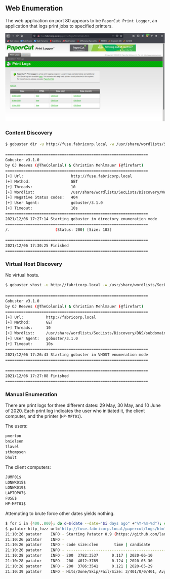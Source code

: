 ## Web Enumeration

The web application on port 80 appears to be `PaperCut Print Logger`, an application that logs print jobs to specified printers.

![](images/Pasted%20image%2020211206182402.png)

### Content Discovery

```bash
$ gobuster dir -u http://fuse.fabricorp.local -w /usr/share/wordlists/SecLists/Discovery/Web-Content/raft-small-words-lowercase.txt

===============================================================
Gobuster v3.1.0
by OJ Reeves (@TheColonial) & Christian Mehlmauer (@firefart)
===============================================================
[+] Url:                     http://fuse.fabricorp.local
[+] Method:                  GET
[+] Threads:                 10
[+] Wordlist:                /usr/share/wordlists/SecLists/Discovery/Web-Content/raft-small-words-lowercase.txt
[+] Negative Status codes:   404
[+] User Agent:              gobuster/3.1.0
[+] Timeout:                 10s
===============================================================
2021/12/06 17:27:14 Starting gobuster in directory enumeration mode
===============================================================
/.                    (Status: 200) [Size: 103]

===============================================================
2021/12/06 17:30:25 Finished
===============================================================
```

### Virtual Host Discovery

No virtual hosts.

```bash
$ gobuster vhost -u http://fabricorp.local -w /usr/share/wordlists/SecLists/Discovery/DNS/subdomains-top1million-5000.txt

===============================================================
Gobuster v3.1.0
by OJ Reeves (@TheColonial) & Christian Mehlmauer (@firefart)
===============================================================
[+] Url:          http://fabricorp.local
[+] Method:       GET
[+] Threads:      10
[+] Wordlist:     /usr/share/wordlists/SecLists/Discovery/DNS/subdomains-top1million-5000.txt
[+] User Agent:   gobuster/3.1.0
[+] Timeout:      10s
===============================================================
2021/12/06 17:26:43 Starting gobuster in VHOST enumeration mode
===============================================================

===============================================================
2021/12/06 17:27:08 Finished
===============================================================
```

### Manual Enumeration

There are print logs for three different dates: 29 May, 30 May, and 10 June of 2020. Each print log indicates the user who initiated it, the client computer, and the printer (`HP-MFT01`).

The users:

```txt
pmerton
bnielson
tlavel
sthompson
bhult
```

The client computers:

```txt
JUMP01$
LONWK015$
LONWK019$
LAPTOP07$
FUSE$
HP-MFT01$
```

Attempting to brute force other dates yields nothing.

```bash
$ for i in {400..800}; do d=$(date --date="$i days ago" +"%Y-%m-%d"); echo $d >> dates.txt; done
$ patator http_fuzz url='http://fuse.fabricorp.local/papercut/logs/html/papercut-print-log-FILE0.htm' 0=dates.txt proxy=127.0.0.1:8080 -x ignore:code=404
21:10:26 patator    INFO - Starting Patator 0.9 (https://github.com/lanjelot/patator) with python-3.9.8 at 2021-12-06 21:10 EST
21:10:26 patator    INFO -
21:10:26 patator    INFO - code size:clen       time | candidate                          |   num | mesg
21:10:26 patator    INFO - -----------------------------------------------------------------------------
21:10:28 patator    INFO - 200  3782:3537      0.117 | 2020-06-10                         |   145 | HTTP/1.1 200 OK
21:10:28 patator    INFO - 200  4012:3769      0.124 | 2020-05-30                         |   156 | HTTP/1.1 200 OK
21:10:28 patator    INFO - 200  3786:3541      0.121 | 2020-05-29                         |   157 | HTTP/1.1 200 OK
21:10:39 patator    INFO - Hits/Done/Skip/Fail/Size: 3/401/0/0/401, Avg: 32 r/s, Time: 0h 0m 12s
```